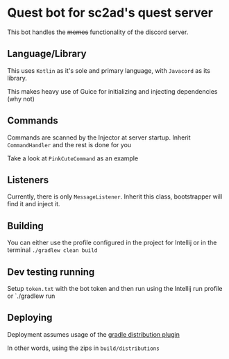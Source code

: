 # Quest bot for sc2ad's quest server

This bot handles the ~~memes~~ functionality of the discord server.

## Language/Library
This uses `Kotlin` as it's sole and primary language, with `Javacord` as its library. 

This makes heavy use of Guice for initializing and injecting dependencies (why not)

## Commands
Commands are scanned by the Injector at server startup. Inherit `CommandHandler` and the rest is done for you
 
Take a look at `PinkCuteCommand` as an example

## Listeners
Currently, there is only `MessageListener`. Inherit this class, bootstrapper will find it and inject it.

## Building
You can either use the profile configured in the project for Intellij or in the terminal `./gradlew clean build`

## Dev testing running
Setup `token.txt` with the bot token and then run using the Intellij run profile or `./gradlew run

## Deploying
Deployment assumes usage of the [gradle distribution plugin](https://docs.gradle.org/current/userguide/distribution_plugin.html#distribution_plugin)

In other words, using the zips in `build/distributions`